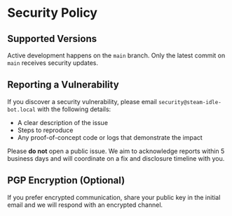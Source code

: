 # Security Policy

## Supported Versions

Active development happens on the `main` branch. Only the latest commit on `main` receives security updates.

## Reporting a Vulnerability

If you discover a security vulnerability, please email `security@steam-idle-bot.local` with the following details:

- A clear description of the issue
- Steps to reproduce
- Any proof-of-concept code or logs that demonstrate the impact

Please **do not** open a public issue. We aim to acknowledge reports within 5 business days and will coordinate on a fix and disclosure timeline with you.

## PGP Encryption (Optional)

If you prefer encrypted communication, share your public key in the initial email and we will respond with an encrypted channel.
